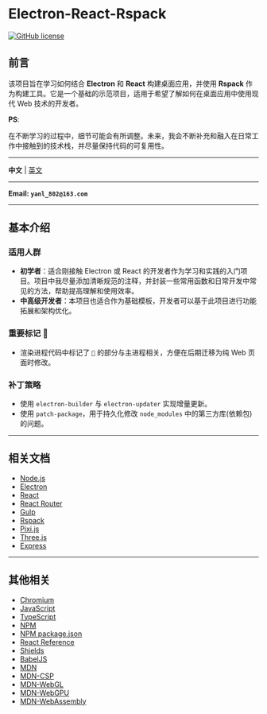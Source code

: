 # Electron-React-Rspack

[![GitHub license](https://img.shields.io/github/license/Aurora-flower/Electron-React-Rspack?style=for-the-badge)](https://github.com/Aurora-flower/Electron-React-Rspack/blob/main/LICENSE)

## 前言

该项目旨在学习如何结合 **Electron** 和 **React** 构建桌面应用，并使用 **Rspack** 作为构建工具。它是一个基础的示范项目，适用于希望了解如何在桌面应用中使用现代 Web 技术的开发者。

**PS**:

在不断学习的过程中，细节可能会有所调整。未来，我会不断补充和融入在日常工作中接触到的技术栈，并尽量保持代码的可复用性。

---

**中文** | [英文](./README.EN.md)

---

**Email: `yanl_802@163.com`**

---

## 基本介绍

### 适用人群

- **初学者**：适合刚接触 Electron 或 React 的开发者作为学习和实践的入门项目。项目中我尽量添加清晰规范的注释，并封装一些常用函数和日常开发中常见的方法，帮助提高理解和使用效率。
- **中高级开发者**：本项目也适合作为基础模板，开发者可以基于此项目进行功能拓展和架构优化。

### 重要标记 📌

- 渲染进程代码中标记了 `📌` 的部分与主进程相关，方便在后期迁移为纯 Web 页面时修改。

### 补丁策略

- 使用 `electron-builder` 与 `electron-updater` 实现增量更新。
- 使用 `patch-package`，用于持久化修改 `node_modules` 中的第三方库(依赖包)的问题。

---

## 相关文档

- [Node.js](https://nodejs.cn/api/)
- [Electron](https://www.electronjs.org/zh/docs/latest/)
- [React](https://zh-hans.react.dev/learn)
- [React Router](https://reactrouter.com/start/data/custom)
- [Gulp](https://gulp.nodejs.cn/)
- [Rspack](https://rspack.dev/zh/)
- [Pixi.js](https://pixi.nodejs.cn/8.x/guides/basics/getting-started)
- [Three.js](https://threejs.org/manual/#zh/fundamentals)
- [Express](https://www.expressjs.com.cn/)

---

## 其他相关

- [Chromium](https://www.chromium.org/chromium-projects/)
- [JavaScript](https://www.w3ccoo.com/js/js_intro.html)
- [TypeScript](https://www.typescriptlang.org/docs/)
- [NPM](https://npm.nodejs.cn/)
- [NPM package.json](https://docs.npmjs.com/cli/v7/configuring-npm/package-json)
- [React Reference](https://react.dev/reference/react)
- [Shields](https://shields.io/)
- [BabelJS](https://www.babeljs.cn/docs/)
- [MDN](https://developer.mozilla.org/zh-CN/)
- [MDN-CSP](https://developer.mozilla.org/en-US/docs/Web/HTTP/CSP)
- [MDN-WebGL](https://developer.mozilla.org/zh-CN/docs/Web/API/WebGL_API)
- [MDN-WebGPU](https://developer.mozilla.org/zh-CN/docs/Web/API/WebGPU_API)
- [MDN-WebAssembly](https://developer.mozilla.org/zh-CN/docs/WebAssembly)
